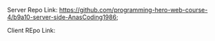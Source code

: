Server Repo Link: https://github.com/programming-hero-web-course-4/b9a10-server-side-AnasCoding1986;

Client REpo Link: 
